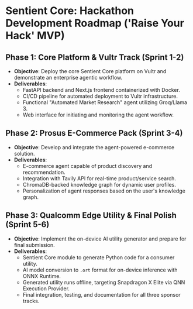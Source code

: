 # Sentient Core: Hackathon Development Roadmap ('Raise Your Hack' MVP)

## Phase 1: Core Platform & Vultr Track (Sprint 1-2)
- **Objective**: Deploy the core Sentient Core platform on Vultr and demonstrate an enterprise agentic workflow.
- **Deliverables**:
  - FastAPI backend and Next.js frontend containerized with Docker.
  - CI/CD pipeline for automated deployment to Vultr infrastructure.
  - Functional "Automated Market Research" agent utilizing Groq/Llama 3.
  - Web interface for initiating and monitoring the agent workflow.

## Phase 2: Prosus E-Commerce Pack (Sprint 3-4)
- **Objective**: Develop and integrate the agent-powered e-commerce solution.
- **Deliverables**:
  - E-commerce agent capable of product discovery and recommendation.
  - Integration with Tavily API for real-time product/service search.
  - ChromaDB-backed knowledge graph for dynamic user profiles.
  - Personalization of agent responses based on the user's knowledge graph.

## Phase 3: Qualcomm Edge Utility & Final Polish (Sprint 5-6)
- **Objective**: Implement the on-device AI utility generator and prepare for final submission.
- **Deliverables**:
  - Sentient Core module to generate Python code for a consumer utility.
  - AI model conversion to `.ort` format for on-device inference with ONNX Runtime.
  - Generated utility runs offline, targeting Snapdragon X Elite via QNN Execution Provider.
  - Final integration, testing, and documentation for all three sponsor tracks.
